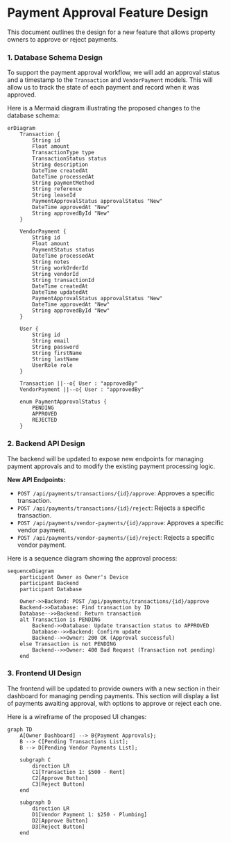 # Payment Approval Feature Design

This document outlines the design for a new feature that allows property owners to approve or reject payments.

### 1. Database Schema Design

To support the payment approval workflow, we will add an approval status and a timestamp to the `Transaction` and `VendorPayment` models. This will allow us to track the state of each payment and record when it was approved.

Here is a Mermaid diagram illustrating the proposed changes to the database schema:

```mermaid
erDiagram
    Transaction {
        String id
        Float amount
        TransactionType type
        TransactionStatus status
        String description
        DateTime createdAt
        DateTime processedAt
        String paymentMethod
        String reference
        String leaseId
        PaymentApprovalStatus approvalStatus "New"
        DateTime approvedAt "New"
        String approvedById "New"
    }

    VendorPayment {
        String id
        Float amount
        PaymentStatus status
        DateTime processedAt
        String notes
        String workOrderId
        String vendorId
        String transactionId
        DateTime createdAt
        DateTime updatedAt
        PaymentApprovalStatus approvalStatus "New"
        DateTime approvedAt "New"
        String approvedById "New"
    }

    User {
        String id
        String email
        String password
        String firstName
        String lastName
        UserRole role
    }

    Transaction ||--o{ User : "approvedBy"
    VendorPayment ||--o{ User : "approvedBy"

    enum PaymentApprovalStatus {
        PENDING
        APPROVED
        REJECTED
    }
```

### 2. Backend API Design

The backend will be updated to expose new endpoints for managing payment approvals and to modify the existing payment processing logic.

**New API Endpoints:**

*   `POST /api/payments/transactions/{id}/approve`: Approves a specific transaction.
*   `POST /api/payments/transactions/{id}/reject`: Rejects a specific transaction.
*   `POST /api/payments/vendor-payments/{id}/approve`: Approves a specific vendor payment.
*   `POST /api/payments/vendor-payments/{id}/reject`: Rejects a specific vendor payment.

Here is a sequence diagram showing the approval process:

```mermaid
sequenceDiagram
    participant Owner as Owner's Device
    participant Backend
    participant Database

    Owner->>Backend: POST /api/payments/transactions/{id}/approve
    Backend->>Database: Find transaction by ID
    Database-->>Backend: Return transaction
    alt Transaction is PENDING
        Backend->>Database: Update transaction status to APPROVED
        Database-->>Backend: Confirm update
        Backend-->>Owner: 200 OK (Approval successful)
    else Transaction is not PENDING
        Backend-->>Owner: 400 Bad Request (Transaction not pending)
    end
```

### 3. Frontend UI Design

The frontend will be updated to provide owners with a new section in their dashboard for managing pending payments. This section will display a list of payments awaiting approval, with options to approve or reject each one.

Here is a wireframe of the proposed UI changes:

```mermaid
graph TD
    A[Owner Dashboard] --> B{Payment Approvals};
    B --> C[Pending Transactions List];
    B --> D[Pending Vendor Payments List];

    subgraph C
        direction LR
        C1[Transaction 1: $500 - Rent]
        C2[Approve Button]
        C3[Reject Button]
    end

    subgraph D
        direction LR
        D1[Vendor Payment 1: $250 - Plumbing]
        D2[Approve Button]
        D3[Reject Button]
    end